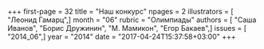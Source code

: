 +++
first-page = 32
title = "Наш конкурс"
npages = 2
illustrators = [ "Леонид Гамарц",]
month = "06"
rubric = "Олимпиады"
authors = [ "Саша Иванов", "Борис Дружинин", "М. Мамикон", "Егор Бакаев",]
issues = [ "2014_06",]
year = "2014"
date = "2017-04-24T15:37:58+03:00"
+++
